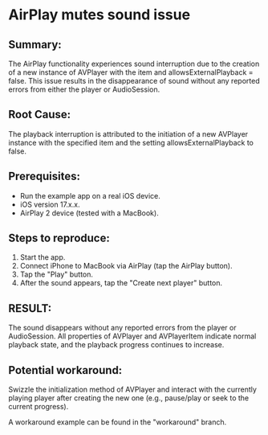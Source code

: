 # AirPlay mutes sound issue

## Summary:

The AirPlay functionality experiences sound interruption due to the creation of a new instance of AVPlayer with the item and allowsExternalPlayback = false. This issue results in the disappearance of sound without any reported errors from either the player or AudioSession.

## Root Cause:

The playback interruption is attributed to the initiation of a new AVPlayer instance with the specified item and the setting allowsExternalPlayback to false.

## Prerequisites:

- Run the example app on a real iOS device.
- iOS version 17.x.x.
- AirPlay 2 device (tested with a MacBook).

## Steps to reproduce:

1. Start the app.
2. Connect iPhone to MacBook via AirPlay (tap the AirPlay button).
3. Tap the "Play" button.
4. After the sound appears, tap the "Create next player" button.

## RESULT:

The sound disappears without any reported errors from the player or AudioSession. All properties of AVPlayer and AVPlayerItem indicate normal playback state, and the playback progress continues to increase.

## Potential workaround:

Swizzle the initialization method of AVPlayer and interact with the currently playing player after creating the new one (e.g., pause/play or seek to the current progress).

A workaround example can be found in the "workaround" branch.
